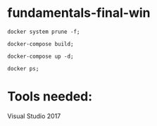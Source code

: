 # fundamentals-final-win

```
docker system prune -f;

docker-compose build;

docker-compose up -d;

docker ps;

```

# Tools needed:

Visual Studio 2017

